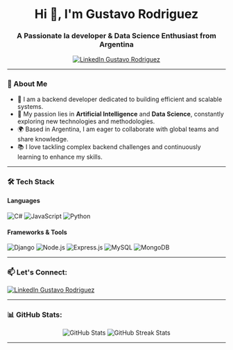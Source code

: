 <h1 align="center">Hi 👋, I'm Gustavo Rodriguez</h1>
<h3 align="center">A Passionate Ia developer & Data Science Enthusiast from Argentina</h3>

<p align="center">
  <a href="https://linkedin.com/in/gustavo-rodriguez" target="_blank">
    <img src="https://www.linkedin.com/in/gustavo-rodriguez-3209b8256/" alt="LinkedIn Gustavo Rodriguez" />
  </a>
</p>

---

### 💬 About Me

- 🚀 I am a backend developer dedicated to building efficient and scalable systems.
- 🤖 My passion lies in **Artificial Intelligence** and **Data Science**, constantly exploring new technologies and methodologies.
- 🌍 Based in Argentina, I am eager to collaborate with global teams and share knowledge.
- 📚 I love tackling complex backend challenges and continuously learning to enhance my skills.

---

### 🛠️ Tech Stack

#### Languages
<p>
  <img src="https://img.shields.io/badge/C%23-239120?style=for-the-badge&logo=c-sharp&logoColor=white" alt="C#" />
  <img src="https://img.shields.io/badge/JavaScript-F7DF1E?style=for-the-badge&logo=javascript&logoColor=black" alt="JavaScript" />
  <img src="https://img.shields.io/badge/Python-3776AB?style=for-the-badge&logo=python&logoColor=white" alt="Python" />
</p>

#### Frameworks & Tools
<p>
  <img src="https://img.shields.io/badge/Django-092E20?style=for-the-badge&logo=django&logoColor=white" alt="Django" />
  <img src="https://img.shields.io/badge/Node.js-339933?style=for-the-badge&logo=nodedotjs&logoColor=white" alt="Node.js" />
  <img src="https://img.shields.io/badge/Express.js-404D59?style=for-the-badge" alt="Express.js" />
  <img src="https://img.shields.io/badge/MySQL-4479A1?style=for-the-badge&logo=mysql&logoColor=white" alt="MySQL" />
  <img src="https://img.shields.io/badge/MongoDB-47A248?style=for-the-badge&logo=mongodb&logoColor=white" alt="MongoDB" />
</p>

---

### 📫 Let's Connect:

<p>
  <a href="https://linkedin.com/in/gustavo-rodriguez" target="_blank">
    <img align="center" src="https://img.shields.io/badge/LinkedIn-Gustavo%20Rodriguez-blue?style=for-the-badge&logo=linkedin" alt="LinkedIn Gustavo Rodriguez" />
  </a>
</p>

---

### 📊 GitHub Stats:

<p align="center">
  <img src="https://github-readme-stats.vercel.app/api?username=gustavodev&show_icons=true&theme=radical" alt="GitHub Stats" />
  <img src="https://github-readme-streak-stats.herokuapp.com/?user=gustavodev&theme=radical" alt="GitHub Streak Stats" />
</p>

---


